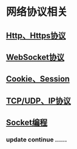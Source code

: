# 网络协议相关

## [Http、Https协议](https://github.com/zexiangzhang/network_protocol/blob/master/protocols/http_https.md)

## [WebSocket协议](https://github.com/zexiangzhang/network_protocol/blob/master/protocols/websocket.md)

## [Cookie、Session](https://github.com/zexiangzhang/network_protocol/blob/master/protocols/cookie_session.md)

## [TCP/UDP、IP协议](https://github.com/zexiangzhang/network_protocol/blob/master/protocols/tcp_udp_ip/)

## [Socket编程](https://github.com/zexiangzhang/network_protocol/blob/master/protocols/socket.md)

### update continue ......